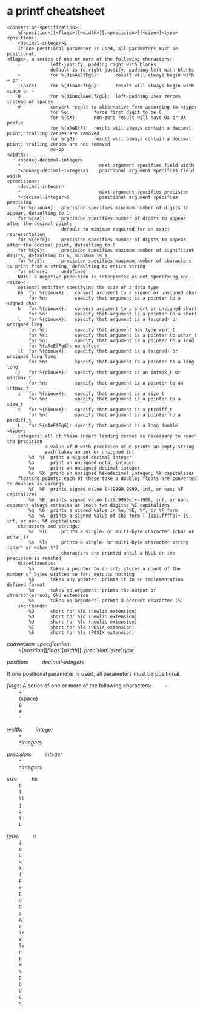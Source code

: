 # a printf cheatsheet

```
<conversion-specification>:
    %[<position>][<flags>][<width>][.<precision>][<size>]<type>
<position>:
    <decimal-integer>$
    If one positional parameter is used, all parameters must be positional.
<flags>, a series of one or more of the following characters:
    -           left-justify, padding right with blanks
                default is to right-justify, padding left with blanks
    +           for %{diaAeEfFgG}:      result will always begin with + or -
    (space)     for %{diaAeEfFgG}:      result will always begin with space or -
    0           for %{diouxXaAeEfFgG}:  left-padding uses zeroes instead of spaces
    #           convert result to alternative form according to <type>
                for %o:         force first digit to be 0
                for %{xX}:      non-zero result will have 0x or 0X prefix
                for %{aAeEfF}:  result will always contain a decimal point; trailing zeroes are removed
                for %{gG}:      result will always contain a decimal point; trailing zeroes are not removed
    '           no-op
<width>:
    <nonneg-decimal-integer>
    *                             next argument specifies field width
    *<nonneg-decimal-integer>$    positional argument specifies field width
<precision>:
    <decimal-integer>
    *                             next argument specifies precision
    *<decimal-integer>$           positional argument specifies precision
    for %{diouxX}:  precision specifies minimum number of digits to appear, defaulting to 1
    for %{aA}:      precision specifies number of digits to appear after the decimal point;
                    default to minimum required for an exact representation
    for %{eEfF}:    precision specifies number of digits to appear after the decimal point, defaulting to 6
    for %{gG}:      precision specifies maximum number of significant digits, defaulting to 6, minimum is 1
    for %{sS}:      precision specifies maximum number of characters to print from a string, defaulting to entire string
    for others:     undefined
    NOTE: a negative precision is interpreted as not specifying one.
<size>:
    optional modifier specifying the size of a data type
    hh  for %{diouxX}:   convert argument to a signed or unsigned char
        for %n:          specify that argument is a pointer to a signed char
    h   for %{diouxX}:   convert argument to a short or unsigned short
        for %n:          specify that argument is a pointer to a short
    l   for %{diouxX}:   specify that argument is a (signed) or unsigned long
        for %c:          specify that argument has type wint_t
        for %s:          specify that argument is a pointer to wchar_t
        for %n:          specify that argument is a pointer to a long
        for %{aAeEfFgG}: no effect
    ll  for %{diouxX}:   specify that argument is a (signed) or unsigned long long
        for %n:          specify that argument is a pointer to a long long
    j   for %{diouxX}:   specify that argument is an intmax_t or uintmax_t
        for %n:          specify that argument is a pointer to an intmax_t
    z   for %{diouxX}:   specify that argument is a size_t
        for %n:          specify that argument is a pointer to a size_t
    t   for %{diouxX}:   specify that argument is a ptrdiff_t
        for %n:          specify that argument is a pointer to a ptrdiff_t
    L   for %{aAeEfFgG}: specify that argument is a long double
<type>:
    integers: all of these insert leading zeroes as necessary to reach the precision
              a value of 0 with precision of 0 prints an empty string
              each takes an int or unsigned int
        %d  %i  print a signed decimal integer
        %o      print an unsigned octal integer
        %u      print an unsigned decimal integer
        %x  %X  print an unsigned hexadecimal integer; %X capitalizes
    floating points: each of these take a double; floats are converted to doubles as varargs
        %f  %F  prints signed value [-]9999.9999, inf, or nan; %F capitalizes
        %e  %E  prints signed value [-]9.9999e[+-]999, inf, or nan; exponent always contains at least two digits; %E capitalizes
        %g  %G  prints a signed value in %e, %E, %f, or %F form
        %a  %A  prints a signed value of the form [-]0x1.ffffp[+-]9, inf, or nan; %A capitalizes
    characters and strings:
        %c  %lc     prints a single- or multi-byte character (char or wchar_t)
        %s  %ls     prints a single- or multi-byte character string (char* or wchar_t*)
                    characters are printed until a NULL or the precision is reached
    miscellaneous:
        %n      takes a pointer to an int; stores a count of the number of bytes written so far; outputs nothing
        %p      takes any pointer; prints it in an implementation defined format
        %m      takes no argument; prints the output of strerror(errno); GNU extension
        %%      takes no argument; prints a percent character (%)
    shorthands:
        %D      short for %ld (newlib extension)
        %O      short for %lo (newlib extension)
        %U      short for %lu (newlib extension)
        %C      short for %lc (POSIX extension)
        %S      short for %ls (POSIX extension)
```

*conversion-specification*:<br>
        `%`[*position*][*flags*][*width*][`.`*precision*][*size*]*type*


*position*:
        *decimal-integer*`$`


If one positional parameter is used, all parameters must be positional.


*flags*: A series of one or more of the following characters:
        `-`<br>
        `+`<br>
        (space)<br>
        `0`<br>
        `#`<br>
        `'`


*width*:
        *integer*<br>
        `*`<br>
        `*`*integer*`$`


*precision*:
        *integer*<br>
        `*`<br>
        `*`*integer*`$`


*size*:
        `hh`<br>
        `h`<br>
        `l`<br>
        `ll`<br>
        `j`<br>
        `z`<br>
        `t`<br>
        `L`


*type*:
        `d`<br>
        `i`<br>
        `o`<br>
        `u`<br>
        `x`<br>
        `X`<br>
        `f`<br>
        `F`<br>
        `e`<br>
        `E`<br>
        `g`<br>
        `G`<br>
        `a`<br>
        `A`<br>
        `c`<br>
        `lc`<br>
        `s`<br>
        `ls`<br>
        `n`<br>
        `p`<br>
        `m`<br>
        `%`<br>
        `D`<br>
        `O`<br>
        `U`<br>
        `C`<br>
        `S`
